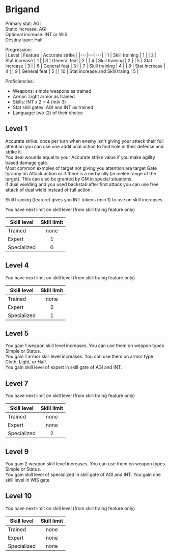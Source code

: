 # Brigand

Primary stat: AGI  
Static increase: AGI   
Optional increase: INT or WIS  
Destiny type: Half

Progression:  
| Level | Feature | Accurate strike |
|---|---|---|
| 1 | Skill training | 1 |
| 2 | Stat increase | 1 |
| 3 | General feat | 2 |
| 4 | Skill training | 2 |
| 5 | Stat increase | 3 |
| 6 | General feat | 3 |
| 7 | Skill training | 4 |
| 8 | Stat increase | 4 |
| 9 | General feat | 5 |
| 10 | Stat increase and Skill traing | 5 |

Proficiencies:  
- Weapons: simple weapons as trained
- Armor: Light armor as trained
- Skills: INT x 2 + 4 (min 3)
- Stat skill gates: AGI and INT as trained
- Language: two (2) of their choice 

## Level 1

Accurate strike: once per turn when enemy isn't giving your attack their full attention you can use one additional action to find hole in their defense and strike it.  
You deal wounds equal to your Accurate strike value if you make agility based damage gate.  
Most common exmples of target not giving you attention are target Gate tyranny on Attack action or if there is a nerby ally (in melee range of the target). This can also be granted by GM in special situations.  
If dual wielding and you used backstab after first attack you can use free attack of dual wield instead of full action.

Skill training (feature) gives you INT tokens (min 1) to use on skill increases

You have next limit on skill level (from skill traing feature only)

| Skill level | Skill limit |
|---|:---:|
| Trained | none |
| Expert | 1 |
| Specialized | 0 |

## Level 4

You have next limit on skill level (from skill traing feature only)

| Skill level | Skill limit |
|---|:---:|
| Trained | none |
| Expert | 2 |
| Specialized | 1 |

## Level 5

You gain 1 weapon skill level increases. You can use them on weapon types Simple or Status.  
You gain 1 armor skill level increases. You can use them on armor type Cloth, Light, or Half.  
You gain skill level of expert in skill gate of AGI and INT.

## Level 7

You have next limit on skill level (from skill traing feature only)

| Skill level | Skill limit |
|---|:---:|
| Trained | none |
| Expert | none |
| Specialized | 2 |

## Level 9

You gain 2 weapon skill level increases. You can use them on weapon types Simple or Status.  
You gain skill level of specialized in skill gate of AGI and INT. You gain one skill level in WIS gate

## Level 10

You have next limit on skill level (from skill traing feature only)

| Skill level | Skill limit |
|---|:---:|
| Trained | none |
| Expert | none |
| Specialized | none |